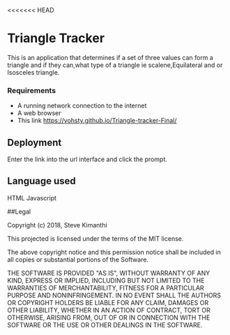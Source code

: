 <<<<<<< HEAD
# Triangle Tracker

This is an application that determines if a set of three values can form a triangle and if they can,what type of a triangle ie scalene,Equilateral and or Isosceles triangle.

### Requirements

- A running network connection to the internet
- A web browser
- This link  https://vohsty.github.io/Triangle-tracker-Final/

## Deployment

Enter the link into the url interface and click the prompt.

## Language used

HTML
Javascript

##Legal

Copyright (c) 2018, Steve Kimanthi

This projected is licensed under the terms of the MIT license.

The above copyright notice and this permission notice shall be included in all copies or substantial portions of the Software.

THE SOFTWARE IS PROVIDED "AS IS", WITHOUT WARRANTY OF ANY KIND, EXPRESS OR IMPLIED, INCLUDING BUT NOT LIMITED TO THE WARRANTIES OF MERCHANTABILITY, FITNESS FOR A PARTICULAR PURPOSE AND NONINFRINGEMENT. IN NO EVENT SHALL THE AUTHORS OR COPYRIGHT HOLDERS BE LIABLE FOR ANY CLAIM, DAMAGES OR OTHER LIABILITY, WHETHER IN AN ACTION OF CONTRACT, TORT OR OTHERWISE, ARISING FROM, OUT OF OR IN CONNECTION WITH THE SOFTWARE OR THE USE OR OTHER DEALINGS IN THE SOFTWARE.
